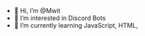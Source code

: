 - 👋 Hi, I’m @Mwit
- 👀 I’m interested in Discord Bots
- 🌱 I’m currently learning JavaScript, HTML,

<!---
MwitMaker/MwitMaker is a ✨ special ✨ repository because its `README.md` (this file) appears on your GitHub profile.
You can click the Preview link to take a look at your changes.
--->
